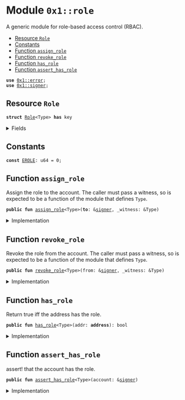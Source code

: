 
<a id="0x1_role"></a>

# Module `0x1::role`

A generic module for role-based access control (RBAC).


-  [Resource `Role`](#0x1_role_Role)
-  [Constants](#@Constants_0)
-  [Function `assign_role`](#0x1_role_assign_role)
-  [Function `revoke_role`](#0x1_role_revoke_role)
-  [Function `has_role`](#0x1_role_has_role)
-  [Function `assert_has_role`](#0x1_role_assert_has_role)


<pre><code><b>use</b> <a href="">0x1::error</a>;
<b>use</b> <a href="">0x1::signer</a>;
</code></pre>



<a id="0x1_role_Role"></a>

## Resource `Role`



<pre><code><b>struct</b> <a href="role.md#0x1_role_Role">Role</a>&lt;Type&gt; <b>has</b> key
</code></pre>



<details>
<summary>Fields</summary>


<dl>
<dt>
<code>dummy_field: bool</code>
</dt>
<dd>

</dd>
</dl>


</details>

<a id="@Constants_0"></a>

## Constants


<a id="0x1_role_EROLE"></a>



<pre><code><b>const</b> <a href="role.md#0x1_role_EROLE">EROLE</a>: u64 = 0;
</code></pre>



<a id="0x1_role_assign_role"></a>

## Function `assign_role`

Assign the role to the account. The caller must pass a witness, so is
expected to be a function of the module that defines <code>Type</code>.


<pre><code><b>public</b> <b>fun</b> <a href="role.md#0x1_role_assign_role">assign_role</a>&lt;Type&gt;(<b>to</b>: &<a href="">signer</a>, _witness: &Type)
</code></pre>



<details>
<summary>Implementation</summary>


<pre><code><b>public</b> <b>fun</b> <a href="role.md#0x1_role_assign_role">assign_role</a>&lt;Type&gt;(<b>to</b>: &<a href="">signer</a>, _witness: &Type) {
    <b>assert</b>!(!<a href="role.md#0x1_role_has_role">has_role</a>&lt;Type&gt;(<a href="_address_of">signer::address_of</a>(<b>to</b>)), <a href="_already_exists">error::already_exists</a>(<a href="role.md#0x1_role_EROLE">EROLE</a>));
    <b>move_to</b>&lt;<a href="role.md#0x1_role_Role">Role</a>&lt;Type&gt;&gt;(<b>to</b>, <a href="role.md#0x1_role_Role">Role</a>&lt;Type&gt;{});
}
</code></pre>



</details>

<a id="0x1_role_revoke_role"></a>

## Function `revoke_role`

Revoke the role from the account. The caller must pass a witness, so is
expected to be a function of the module that defines <code>Type</code>.


<pre><code><b>public</b> <b>fun</b> <a href="role.md#0x1_role_revoke_role">revoke_role</a>&lt;Type&gt;(from: &<a href="">signer</a>, _witness: &Type)
</code></pre>



<details>
<summary>Implementation</summary>


<pre><code><b>public</b> <b>fun</b> <a href="role.md#0x1_role_revoke_role">revoke_role</a>&lt;Type&gt;(from: &<a href="">signer</a>, _witness: &Type) <b>acquires</b> <a href="role.md#0x1_role_Role">Role</a> {
    <b>assert</b>!(<a href="role.md#0x1_role_has_role">has_role</a>&lt;Type&gt;(<a href="_address_of">signer::address_of</a>(from)), <a href="_not_found">error::not_found</a>(<a href="role.md#0x1_role_EROLE">EROLE</a>));
    <b>let</b> <a href="role.md#0x1_role_Role">Role</a>&lt;Type&gt;{} = <b>move_from</b>&lt;<a href="role.md#0x1_role_Role">Role</a>&lt;Type&gt;&gt;(<a href="_address_of">signer::address_of</a>(from));
}
</code></pre>



</details>

<a id="0x1_role_has_role"></a>

## Function `has_role`

Return true iff the address has the role.


<pre><code><b>public</b> <b>fun</b> <a href="role.md#0x1_role_has_role">has_role</a>&lt;Type&gt;(addr: <b>address</b>): bool
</code></pre>



<details>
<summary>Implementation</summary>


<pre><code><b>public</b> <b>fun</b> <a href="role.md#0x1_role_has_role">has_role</a>&lt;Type&gt;(addr: <b>address</b>): bool {
    <b>exists</b>&lt;<a href="role.md#0x1_role_Role">Role</a>&lt;Type&gt;&gt;(addr)
}
</code></pre>



</details>

<a id="0x1_role_assert_has_role"></a>

## Function `assert_has_role`

assert! that the account has the role.


<pre><code><b>public</b> <b>fun</b> <a href="role.md#0x1_role_assert_has_role">assert_has_role</a>&lt;Type&gt;(account: &<a href="">signer</a>)
</code></pre>



<details>
<summary>Implementation</summary>


<pre><code><b>public</b> <b>fun</b> <a href="role.md#0x1_role_assert_has_role">assert_has_role</a>&lt;Type&gt;(account: &<a href="">signer</a>) {
    <b>assert</b>!(<a href="role.md#0x1_role_has_role">has_role</a>&lt;Type&gt;(<a href="_address_of">signer::address_of</a>(account)), <a href="_not_found">error::not_found</a>(<a href="role.md#0x1_role_EROLE">EROLE</a>));
}
</code></pre>



</details>
